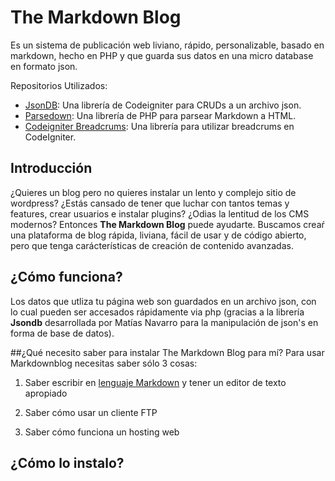 # The Markdown Blog

Es un sistema de publicación web liviano, rápido, personalizable, basado en markdown, hecho en PHP y que guarda sus datos en una micro database en formato json.

Repositorios Utilizados:
* [JsonDB](https://github.com/mnavarrocarter/jsondb/): Una librería de Codeigniter para CRUDs a un archivo json.
* [Parsedown](https://github.com/erusev/parsedown): Una librería de PHP para parsear Markdown a HTML.
* [Codeigniter Breadcrums](https://github.com/nobuti/Codeigniter-breadcrumbs): Una librería para utilizar breadcrums en CodeIgniter.

## Introducción
¿Quieres un blog pero no quieres instalar un lento y complejo sitio de wordpress? ¿Estás cansado de tener que luchar con tantos temas y features, crear usuarios e instalar plugins? ¿Odias la lentitud de los CMS modernos? Entonces **The Markdown Blog** puede ayudarte. Buscamos creaŕ una plataforma de blog rápida, liviana, fácil de usar y de código abierto, pero que tenga carácterísticas de creación de contenido avanzadas.
  
## ¿Cómo funciona?

Los datos que utliza tu página web son guardados en un archivo json, con lo cual pueden ser accesados rápidamente via php (gracias a la librería **Jsondb** desarrollada por Matías Navarro para la manipulación de json's en forma de base de datos).

##¿Qué necesito saber para instalar The Markdown Blog para mí?</h2>
Para usar Markdownblog necesitas saber sólo 3 cosas:

1. Saber escribir en [lenguaje Markdown](http://markdown.es/) y tener un editor de texto apropiado

2. Saber cómo usar un cliente FTP

3. Saber cómo funciona un hosting web

## ¿Cómo lo instalo?
